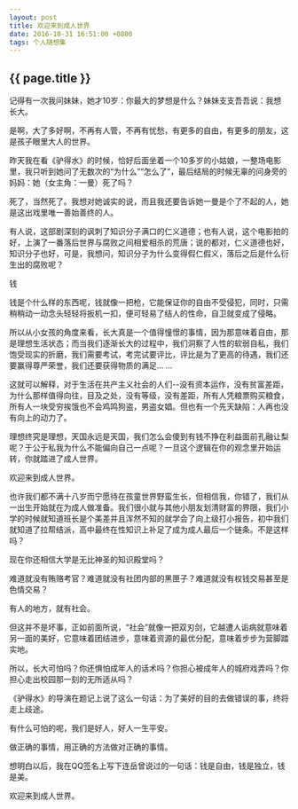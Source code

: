 ```yaml
---
layout: post
title: 欢迎来到成人世界
date: 2016-10-31 16:51:00 +0800
tags: 个人随想集
--- 
```


<h2>{{ page.title }}</h2>

记得有一次我问妹妹，她才10岁：你最大的梦想是什么？妹妹支支吾吾说：我想长大。

是啊，大了多好啊，不再有人管，不再有忧愁，有更多的自由，有更多的朋友，这是孩子眼里大人的世界。

昨天我在看《驴得水》的时候，恰好后面坐着一个10多岁的小姑娘，一整场电影里，我只听到她问了无数次的“为什么”“怎么了”，最后结局的时候无辜的问身旁的妈妈：她（女主角：一曼）死了吗？

死了，当然死了。我想对她诚实的说，而且我还要告诉她一曼是个了不起的人，她是这出戏里唯一善始善终的人。

有人说，这部剧深刻的讽刺了知识分子满口的仁义道德；也有人说，这个电影拍的好，上演了一番落后世界与腐败之间相爱相杀的荒唐；说的都对，仁义道德也好，知识分子也好，可是，我想问，知识分子为什么变得假仁假义，落后之后是什么衍生出的腐败呢？

钱

钱是个什么样的东西呢，钱就像一把枪，它能保证你的自由不受侵犯，同时，只需稍稍动一动念头轻轻将扳机一扣，便可轻易了结人的性命，自卫就变成了侵略。

所以从小女孩的角度来看，长大真是一个值得憧憬的事情，因为那意味着自由，那是理想生活状态；而当我们逐渐长大的过程中，我们洞察了人性的软弱自私，我们饱受现实的折磨，我们需要考试，考完试要评比，评比是为了更高的待遇，我们还要赢得尊严荣誉，我们还要获得物质的满足... ...

这就可以解释，对于生活在共产主义社会的人们--没有资本运作，没有贫富差距，为什么那样值得向往，目及之处，没有等级，没有差距，所有人凭粮票购买粮食，所有人一块受穷挨饿也不会鸡鸣狗盗，男盗女娼。但也有一个先天缺陷：人再也没有向上的动力了。

理想终究是理想，天国永远是天国，我们怎么会傻到有钱不挣在利益面前孔融让梨呢？于公于私我为什么不能偏向自己一点呢？一旦这个逻辑在你的观念里开始运转，你就踏进了成人世界。

欢迎来到成人世界。

也许我们都不满十八岁而宁愿待在孩童世界野蛮生长，但相信我，你错了，我们从一出生开始就在为成人做准备。我们很小就与其他小朋友划清财富的界限，我们小学的时候就知道班长是个美差并且浑然不知的就学会了向上级打小报告，初中我们就知道了拉帮结派，高中最终在性知识上补足了成为成人最后一个链条。不是这样吗？

现在你还相信大学是无比神圣的知识殿堂吗？

难道就没有贿赂考官？难道就没有社团内部的黑匣子？难道就没有权钱交易甚至是色情交易？

有人的地方，就有社会。

但这并不是坏事，正如前面所说，“社会”就像一把双刃剑，它越遭人诟病就意味着另一面的美好，它意味着团结进步，意味着资源的最优分配，意味着步步为营脚踏实地。

所以，长大可怕吗？你还惧怕成年人的话术吗？你担心被成年人的城府戏弄吗？你担心走出校园那一刻的无所适从吗？

《驴得水》的导演在题记上说了这么一句话：为了美好的目的去做错误的事，终将走上歧途。

有什么可怕的呢，我们是好人，好人一生平安。

做正确的事情，用正确的方法做对正确的事情。

想明白以后，我在QQ签名上写下连岳曾说过的一句话：钱是自由，钱是独立，钱是美。

欢迎来到成人世界。